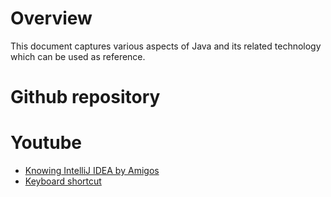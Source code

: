# Overview

This document captures various aspects of Java and its related technology which can be used as reference.

# Github repository

# Youtube

- [Knowing IntelliJ IDEA by Amigos](https://www.youtube.com/watch?v=yefmcX57Eyg)
- [Keyboard shortcut](https://resources.jetbrains.com/storage/products/intellij-idea/docs/IntelliJIDEA_ReferenceCard.pdf)
